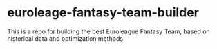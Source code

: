# euroleage-fantasy-team-builder
This is a repo for building the best Euroleague Fantasy Team, based on historical data and optimization methods 
